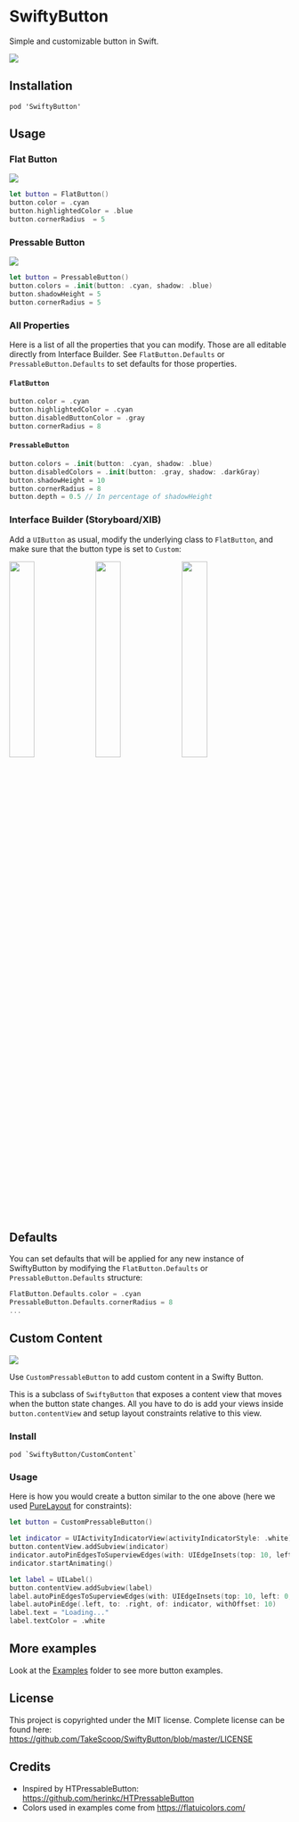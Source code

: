 SwiftyButton
============

Simple and customizable button in Swift.

![](Examples/demo.gif)

Installation
------------

```
pod 'SwiftyButton'
```

Usage
-----

### Flat Button

![](Examples/flat-button.gif)

```swift
let button = FlatButton()
button.color = .cyan
button.highlightedColor = .blue
button.cornerRadius  = 5
```

### Pressable Button

![](Examples/pressable-button.gif)

```swift
let button = PressableButton()
button.colors = .init(button: .cyan, shadow: .blue)
button.shadowHeight = 5
button.cornerRadius = 5
```

### All Properties

Here is a list of all the properties that you can modify. Those are all editable directly from Interface Builder. See `FlatButton.Defaults` or `PressableButton.Defaults` to set defaults for those properties.

#### `FlatButton`

```swift
button.color = .cyan
button.highlightedColor = .cyan
button.disabledButtonColor = .gray
button.cornerRadius = 8
```

#### `PressableButton`

```swift
button.colors = .init(button: .cyan, shadow: .blue)
button.disabledColors = .init(button: .gray, shadow: .darkGray)
button.shadowHeight = 10
button.cornerRadius = 8
button.depth = 0.5 // In percentage of shadowHeight
```

### Interface Builder (Storyboard/XIB)

Add a `UIButton` as usual, modify the underlying class to `FlatButton`, and make sure that the button type is set to `Custom`:

<img src="https://www.dropbox.com/s/krkj3klxcfxjsjf/Screenshot%202015-11-16%2015.35.59.png?raw=1" width="30%" style="vertical-align:top">
<img src="https://www.dropbox.com/s/4xtllxwjpqy3uia/Screenshot%202015-11-16%2015.33.45.png?raw=1" width="30%" style="vertical-align:top">
<img src="https://www.dropbox.com/s/2q78xgbh4rspv4b/Screenshot%202015-11-28%2022.00.21.png?raw=1" width="30%" style="vertical-align:top">


Defaults
--------

You can set defaults that will be applied for any new instance of SwiftyButton by modifying the `FlatButton.Defaults` or `PressableButton.Defaults` structure:

```swift
FlatButton.Defaults.color = .cyan
PressableButton.Defaults.cornerRadius = 8
...
```

Custom Content
--------------

![](Examples/custom.gif)

Use `CustomPressableButton` to add custom content in a Swifty Button.

This is a subclass of `SwiftyButton` that exposes a content view that moves when the button state changes. All you have to do is add your views inside `button.contentView` and setup layout constraints relative to this view.

### Install

```
pod `SwiftyButton/CustomContent`
```

### Usage

Here is how you would create a button similar to the one above (here we used [PureLayout](https://github.com/PureLayout/PureLayout) for constraints):

```swift
let button = CustomPressableButton()

let indicator = UIActivityIndicatorView(activityIndicatorStyle: .white)
button.contentView.addSubview(indicator)
indicator.autoPinEdgesToSuperviewEdges(with: UIEdgeInsets(top: 10, left: 15, bottom: 10, right: 0), excludingEdge: .right)
indicator.startAnimating()

let label = UILabel()
button.contentView.addSubview(label)
label.autoPinEdgesToSuperviewEdges(with: UIEdgeInsets(top: 10, left: 0, bottom: 10, right: 10), excludingEdge: .left)
label.autoPinEdge(.left, to: .right, of: indicator, withOffset: 10)
label.text = "Loading..."
label.textColor = .white
``` 

More examples
-------------

Look at the [Examples](Examples/) folder to see more button examples.

License
-------

This project is copyrighted under the MIT license. Complete license can be found here: <https://github.com/TakeScoop/SwiftyButton/blob/master/LICENSE>

Credits
-------

 - Inspired by HTPressableButton: <https://github.com/herinkc/HTPressableButton>
 - Colors used in examples come from <https://flatuicolors.com/>

